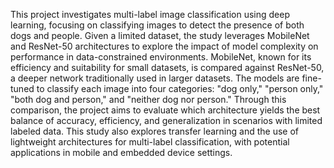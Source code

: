 This project investigates multi-label image classification using deep learning, focusing on classifying images to detect the presence of both dogs and people. Given a limited dataset, the study leverages MobileNet and ResNet-50 architectures to explore the impact of model complexity on performance in data-constrained environments. MobileNet, known for its efficiency and suitability for small datasets, is compared against ResNet-50, a deeper network traditionally used in larger datasets. The models are fine-tuned to classify each image into four categories: "dog only," "person only," "both dog and person," and "neither dog nor person." Through this comparison, the project aims to evaluate which architecture yields the best balance of accuracy, efficiency, and generalization in scenarios with limited labeled data. This study also explores transfer learning and the use of lightweight architectures for multi-label classification, with potential applications in mobile and embedded device settings.
